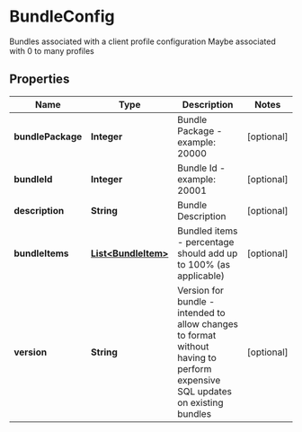 

# BundleConfig

Bundles associated with a client profile configuration  Maybe associated with 0 to many profiles
## Properties

Name | Type | Description | Notes
------------ | ------------- | ------------- | -------------
**bundlePackage** | **Integer** | Bundle Package - example:  20000 |  [optional]
**bundleId** | **Integer** | Bundle Id - example:  20001 |  [optional]
**description** | **String** | Bundle Description |  [optional]
**bundleItems** | [**List&lt;BundleItem&gt;**](BundleItem.md) | Bundled items - percentage should add up to 100% (as applicable) |  [optional]
**version** | **String** | Version for bundle - intended to allow changes to format   without having to perform expensive SQL updates on existing bundles |  [optional]




